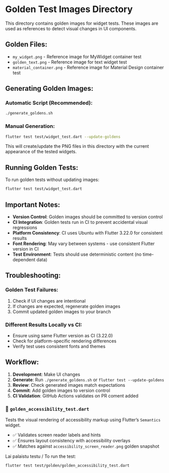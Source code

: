 # Golden Test Images Directory

This directory contains golden images for widget tests. These images are used as references to detect visual changes in UI components.

## Golden Files:

- `my_widget.png` - Reference image for MyWidget container test
- `golden_text.png` - Reference image for text widget test  
- `material_container.png` - Reference image for Material Design container test

## Generating Golden Images:

### Automatic Script (Recommended):
```bash
./generate_goldens.sh
```

### Manual Generation:
```bash
flutter test test/widget_test.dart --update-goldens
```

This will create/update the PNG files in this directory with the current appearance of the tested widgets.

## Running Golden Tests:

To run golden tests without updating images:
```bash
flutter test test/widget_test.dart
```

## Important Notes:

- **Version Control**: Golden images should be committed to version control
- **CI Integration**: Golden tests run in CI to prevent accidental visual regressions
- **Platform Consistency**: CI uses Ubuntu with Flutter 3.22.0 for consistent results
- **Font Rendering**: May vary between systems - use consistent Flutter version in CI
- **Test Environment**: Tests should use deterministic content (no time-dependent data)

## Troubleshooting:

### Golden Test Failures:
1. Check if UI changes are intentional
2. If changes are expected, regenerate golden images
3. Commit updated golden images to your branch

### Different Results Locally vs CI:
- Ensure using same Flutter version as CI (3.22.0)
- Check for platform-specific rendering differences
- Verify test uses consistent fonts and themes

## Workflow:

1. **Development**: Make UI changes
2. **Generate**: Run `./generate_goldens.sh` or `flutter test --update-goldens`
3. **Review**: Check generated images match expectations
4. **Commit**: Add golden images to version control
5. **CI Validation**: GitHub Actions validates on PR
coment added
### 🧪 `golden_accessibility_test.dart`

Tests the visual rendering of accessibility markup using Flutter’s `Semantics` widget.

- ✅ Validates screen reader labels and hints
- ✅ Ensures layout consistency with accessibility overlays
- ✅ Matches against `accessibility_screen_reader.png` golden snapshot

Lai palaistu testu / To run the test:
```bash
flutter test test/golden/golden_accessibility_test.dart
